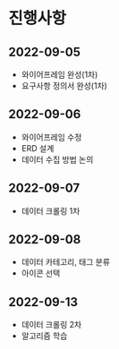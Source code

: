 # 진행사항
## 2022-09-05
- 와이어프레임 완성(1차)
- 요구사항 정의서 완성(1차)

## 2022-09-06
- 와이어프레임 수정
- ERD 설계
- 데이터 수집 방법 논의

## 2022-09-07
- 데이터 크롤링 1차

## 2022-09-08
- 데이터 카테고리, 태그 분류
- 아이콘 선택

## 2022-09-13
- 데이터 크롤링 2차
- 알고리즘 학습
